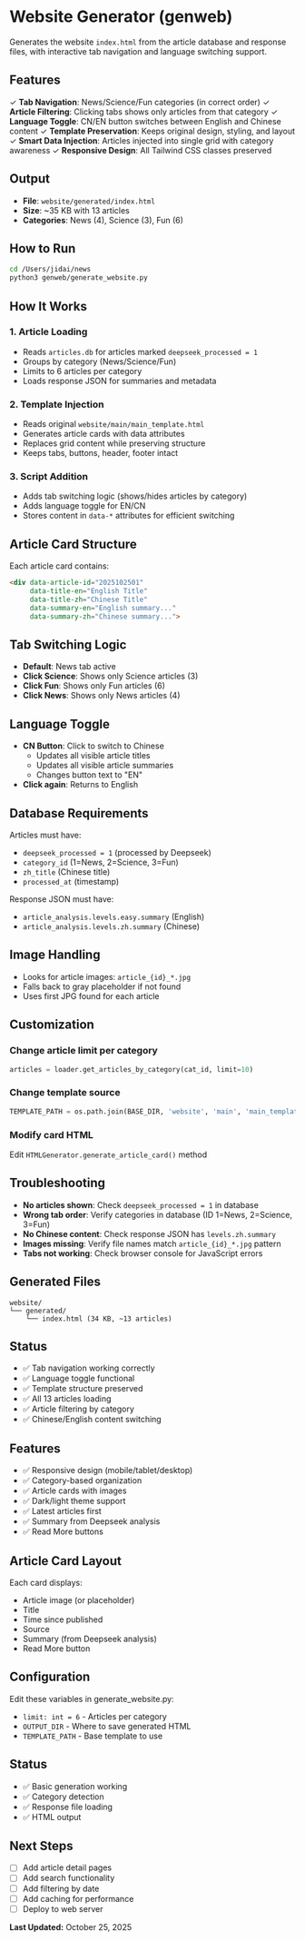 # Website Generator (genweb)

Generates the website `index.html` from the article database and response files, with interactive tab navigation and language switching support.

## Features

✓ **Tab Navigation**: News/Science/Fun categories (in correct order)
✓ **Article Filtering**: Clicking tabs shows only articles from that category
✓ **Language Toggle**: CN/EN button switches between English and Chinese content
✓ **Template Preservation**: Keeps original design, styling, and layout
✓ **Smart Data Injection**: Articles injected into single grid with category awareness
✓ **Responsive Design**: All Tailwind CSS classes preserved

## Output

- **File**: `website/generated/index.html`
- **Size**: ~35 KB with 13 articles
- **Categories**: News (4), Science (3), Fun (6)

## How to Run

```bash
cd /Users/jidai/news
python3 genweb/generate_website.py
```

## How It Works

### 1. Article Loading
- Reads `articles.db` for articles marked `deepseek_processed = 1`
- Groups by category (News/Science/Fun)
- Limits to 6 articles per category
- Loads response JSON for summaries and metadata

### 2. Template Injection
- Reads original `website/main/main_template.html`
- Generates article cards with data attributes
- Replaces grid content while preserving structure
- Keeps tabs, buttons, header, footer intact

### 3. Script Addition
- Adds tab switching logic (shows/hides articles by category)
- Adds language toggle for EN/CN
- Stores content in `data-*` attributes for efficient switching

## Article Card Structure

Each article card contains:
```html
<div data-article-id="2025102501" 
     data-title-en="English Title"
     data-title-zh="Chinese Title"
     data-summary-en="English summary..."
     data-summary-zh="Chinese summary...">
```

## Tab Switching Logic

- **Default**: News tab active
- **Click Science**: Shows only Science articles (3)
- **Click Fun**: Shows only Fun articles (6)
- **Click News**: Shows only News articles (4)

## Language Toggle

- **CN Button**: Click to switch to Chinese
  - Updates all visible article titles
  - Updates all visible article summaries
  - Changes button text to "EN"
- **Click again**: Returns to English

## Database Requirements

Articles must have:
- `deepseek_processed = 1` (processed by Deepseek)
- `category_id` (1=News, 2=Science, 3=Fun)
- `zh_title` (Chinese title)
- `processed_at` (timestamp)

Response JSON must have:
- `article_analysis.levels.easy.summary` (English)
- `article_analysis.levels.zh.summary` (Chinese)

## Image Handling

- Looks for article images: `article_{id}_*.jpg`
- Falls back to gray placeholder if not found
- Uses first JPG found for each article

## Customization

### Change article limit per category
```python
articles = loader.get_articles_by_category(cat_id, limit=10)
```

### Change template source
```python
TEMPLATE_PATH = os.path.join(BASE_DIR, 'website', 'main', 'main_template.html')
```

### Modify card HTML
Edit `HTMLGenerator.generate_article_card()` method

## Troubleshooting

- **No articles shown**: Check `deepseek_processed = 1` in database
- **Wrong tab order**: Verify categories in database (ID 1=News, 2=Science, 3=Fun)
- **No Chinese content**: Check response JSON has `levels.zh.summary`
- **Images missing**: Verify file names match `article_{id}_*.jpg` pattern
- **Tabs not working**: Check browser console for JavaScript errors

## Generated Files

```
website/
└── generated/
    └── index.html (34 KB, ~13 articles)
```

## Status

- ✅ Tab navigation working correctly
- ✅ Language toggle functional
- ✅ Template structure preserved
- ✅ All 13 articles loading
- ✅ Article filtering by category
- ✅ Chinese/English content switching

## Features

- ✅ Responsive design (mobile/tablet/desktop)
- ✅ Category-based organization
- ✅ Article cards with images
- ✅ Dark/light theme support
- ✅ Latest articles first
- ✅ Summary from Deepseek analysis
- ✅ Read More buttons

## Article Card Layout

Each card displays:
- Article image (or placeholder)
- Title
- Time since published
- Source
- Summary (from Deepseek analysis)
- Read More button

## Configuration

Edit these variables in generate_website.py:
- `limit: int = 6` - Articles per category
- `OUTPUT_DIR` - Where to save generated HTML
- `TEMPLATE_PATH` - Base template to use

## Status

- ✅ Basic generation working
- ✅ Category detection
- ✅ Response file loading
- ✅ HTML output

## Next Steps

- [ ] Add article detail pages
- [ ] Add search functionality
- [ ] Add filtering by date
- [ ] Add caching for performance
- [ ] Deploy to web server

**Last Updated:** October 25, 2025
